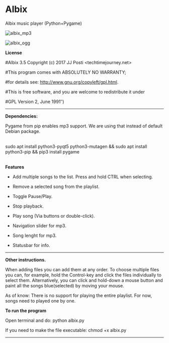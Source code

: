 # Albix
Albix music player (Python+Pygame)

![albix_mp3](https://user-images.githubusercontent.com/29865797/194679584-7040e5f4-931e-423d-961d-9d6d852d1719.png)


![albix_ogg](https://user-images.githubusercontent.com/29865797/194679595-34b2ba4a-d724-4846-ac01-54fc2ebd6c63.png)


<b>License</b>

#Albix 3.5 Copyright (c) 2017 JJ Posti <techtimejourney.net>

#This program comes with ABSOLUTELY NO WARRANTY;

#for details see: http://www.gnu.org/copyleft/gpl.html.

#This is free software, and you are welcome to redistribute it under

#GPL Version 2, June 1991″)

 ___________________________

<b>Dependencies:</b>
</br>

Pygame from pip enables mp3 support. We are using that instead of default Debian package.

</br>
sudo apt install python3-pyqt5 python3-mutagen && sudo apt install python3-pip && pip3 install pygame



</br>
</br>


<b>Features</b>

- Add multiple songs to the list. Press and hold CTRL when selecting.

- Remove a selected song from the playlist.

- Toggle Pause/Play.

- Stop playback.

- Play song (Via buttons or double-click).


- Navigation slider for mp3.

- Song lenght for mp3.

- Statusbar for info.

_____________________

<b>Other instructions.</b>

When adding files you can add them at any order. To choose multiple files you can, for example, hold the Control-key and click the files individually to select them. Alternatively, you can click and hold-down a mouse button and paint all the songs blue(selected) by moving your mouse.

As of know: There is no support for playing the entire playlist. For now, songs need to played one by one. 


<b>To run the program</b>

Open terminal and do: python albix.py

If you need to make the file executable: chmod +x albix.py

_____________________________________

